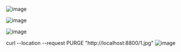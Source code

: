 ![image](https://user-images.githubusercontent.com/2516321/143732046-85480432-11e1-4e1d-9458-db27650d0b1f.png)

![image](https://user-images.githubusercontent.com/2516321/143732051-79c210ac-a860-4019-8fb1-a941a9c39624.png)

![image](https://user-images.githubusercontent.com/2516321/143732056-58d09813-7a74-4ce8-b71e-1a64f025bcb7.png)

curl --location --request PURGE "http://localhost:8800/1.jpg"
![image](https://user-images.githubusercontent.com/2516321/143732061-e305b473-5ec2-4f48-b8b6-03795ba0f783.png)
